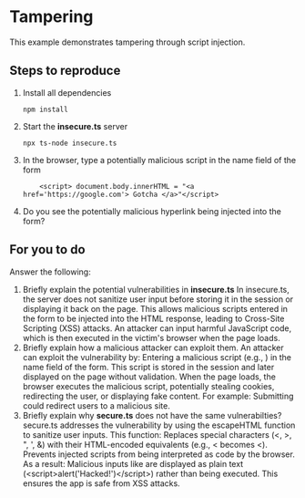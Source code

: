# Tampering

This example demonstrates tampering through script injection.

## Steps to reproduce

1. Install all dependencies

    `npm install`

2. Start the **insecure.ts** server

    `npx ts-node insecure.ts`

3. In the browser, type a potentially malicious script in the name field of the form

    ```
        <script> document.body.innerHTML = "<a href='https://google.com'> Gotcha </a>"</script>
    ```

4. Do you see the potentially malicious hyperlink being injected into the form?

## For you to do

Answer the following:

1. Briefly explain the potential vulnerabilities in **insecure.ts**
    In insecure.ts, the server does not sanitize user input before storing it in the session or displaying it back on the page. This allows malicious scripts entered in the form to be injected into the HTML response, leading to Cross-Site Scripting (XSS) attacks. An attacker can input harmful JavaScript code, which is then executed in the victim's browser when the page loads.
2. Briefly explain how a malicious attacker can exploit them.
    An attacker can exploit the vulnerability by:
    Entering a malicious script (e.g., <script>alert('Hacked!')</script>) in the name field of the form.
    This script is stored in the session and later displayed on the page without validation.
    When the page loads, the browser executes the malicious script, potentially stealing cookies, redirecting the user, or displaying fake content.
    For example:
    Submitting <script>document.body.innerHTML="<a href='https://malicious-site.com'>Click me</a>"</script> could redirect users to a malicious site.
3. Briefly explain why **secure.ts** does not have the same vulnerabilties?
    secure.ts addresses the vulnerability by using the escapeHTML function to sanitize user inputs. This function:
    Replaces special characters (<, >, ", ', &) with their HTML-encoded equivalents (e.g., < becomes &lt;).
    Prevents injected scripts from being interpreted as code by the browser.
    As a result:
    Malicious inputs like <script>alert('Hacked!')</script> are displayed as plain text (&lt;script&gt;alert('Hacked!')&lt;/script&gt;) rather than being executed.
    This ensures the app is safe from XSS attacks.
